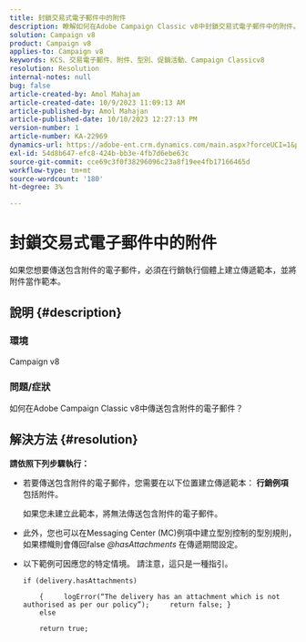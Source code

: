 ```yaml
---
title: 封鎖交易式電子郵件中的附件
description: 瞭解如何在Adobe Campaign Classic v8中封鎖交易式電子郵件中的附件。 在行銷執行個體上建立傳遞範本。
solution: Campaign v8
product: Campaign v8
applies-to: Campaign v8
keywords: KCS、交易電子郵件、附件、型別、促銷活動、Campaign Classicv8
resolution: Resolution
internal-notes: null
bug: false
article-created-by: Amol Mahajan
article-created-date: 10/9/2023 11:09:13 AM
article-published-by: Amol Mahajan
article-published-date: 10/10/2023 12:27:13 PM
version-number: 1
article-number: KA-22969
dynamics-url: https://adobe-ent.crm.dynamics.com/main.aspx?forceUCI=1&pagetype=entityrecord&etn=knowledgearticle&id=e0cb2043-9466-ee11-9ae7-6045bd0061cb
exl-id: 54d8b647-efc8-424b-bb3e-4fb7d6ebe63c
source-git-commit: cce69c3f0f38296096c23a8f19ee4fb17166465d
workflow-type: tm+mt
source-wordcount: '180'
ht-degree: 3%

---
```


# 封鎖交易式電子郵件中的附件


如果您想要傳送包含附件的電子郵件，必須在行銷執行個體上建立傳遞範本，並將附件當作範本。

## 說明 {#description}


### <b>環境</b>

Campaign v8



### <b>問題/症狀</b>

如何在Adobe Campaign Classic v8中傳送包含附件的電子郵件？


## 解決方法 {#resolution}

<b>請依照下列步驟執行：</b>
- 若要傳送包含附件的電子郵件，您需要在以下位置建立傳遞範本： <b>行銷例項</b> 包括附件。

  如果您未建立此範本，將無法傳送包含附件的電子郵件。



- 此外，您也可以在Messaging Center (MC)例項中建立型別控制的型別規則，如果標幟則會傳回false *@hasAttachments* 在傳遞期間設定。
- 以下範例可因應您的特定情境。 請注意，這只是一種指引。




  ```
  if (delivery.hasAttachments)
  
      {     logError(“The delivery has an attachment which is not authorised as per our policy”);     return false; }
      else
  
      return true;
  ```
